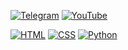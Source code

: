 [![Telegram](https://img.shields.io/badge/-Telegram-brightyellow?style=flat-square&logo=telegram&logoColor=white)](https://t.me/NikitaYurin777)
[![YouTube](https://img.shields.io/badge/-YouTube-brightgreen?style=flat-square&logo=youtube&logoColor=white)](https://www.youtube.com/channel/UC6qsQ3yXk_nZk-MKLsVax9w)


[![HTML](https://img.shields.io/badge/-HTML5-E34F26?style=flat-square&logo=html5&logoColor=ffffff)](https://ru.wikipedia.org/wiki/HTML5)
[![CSS](https://img.shields.io/badge/-CSS3-1572B6?style=flat-square&logo=css3&logoColor=ffffff)](https://ru.wikipedia.org/wiki/CSS)
[![Python](https://img.shields.io/badge/-Python-3776AB?style=flat-square&logo=python&logoColor=ffffff)](https://ru.wikipedia.org/wiki/Python)




